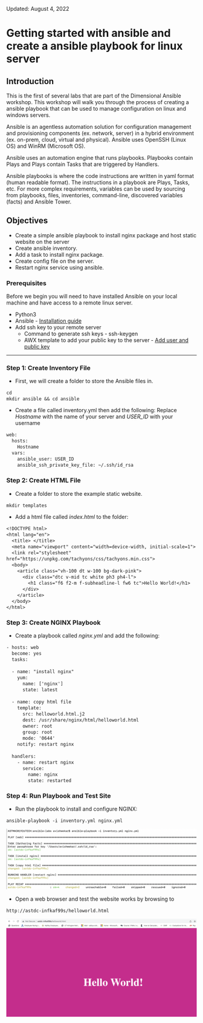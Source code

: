 Updated: August 4, 2022

Getting started with ansible and create a ansible playbook for linux server
=========================

## **Introduction**
This is the first of several labs that are part of the Dimensional Ansible workshop. This workshop will walk you through the process of creating a ansible playbook that can be used to manage configuration on linux and windows servers.

Ansible is an agentless automation solution for configuration management and provisioning components (ex. network, server) in a hybrid environment (ex. on-prem, cloud, virtual and physical).  Ansible uses OpenSSH (Linux OS) and WinRM (Microsoft OS).

Ansible uses an automation engine that runs playbooks.  Playbooks contain Plays and Plays contain Tasks that are triggered by Handlers.

Ansible playbooks is where the code instructions are written in yaml format (human readable format).  The instructions in a playbook are Plays, Tasks, etc.  For more complex requirements, variables can be used by sourcing from playbooks, files, inventories, command-line, discovered variables (facts) and Ansible Tower.


## Objectives

- Create a simple ansible playbook to install nginx package and host static website on the server
- Create ansible inventory.
- Add a task to install nginx package.
- Create config file on the server.
- Restart nginx service using ansible.

### Prerequisites

Before we begin you will need to have installed Ansible on your local machine and have access to a remote linux server.
- Python3
- Ansible - [Installation guide](https://docs.ansible.com/ansible/latest/installation_guide/intro_installation.html)
- Add ssh key to your remote server 
  - Command to generate ssh keys - ssh-keygen
  - AWX template to add your public key to the server - [Add user and public key](http://astof-k8s01d:32321/#/templates/job_template/44/details)
----------------------------------------------------------------------------

### **Step 1**: Create Inventory File

- First, we will create a folder to store the Ansible files in.

```
cd
mkdir ansible && cd ansible
```

- Create a file called inventory.yml then add the following:
Replace *Hostname* with the name of your server and *USER_ID* with your username

```
web:
  hosts:
    Hostname
  vars:
    ansible_user: USER_ID
    ansible_ssh_private_key_file: ~/.ssh/id_rsa
```

### **Step 2**: Create HTML File

- Create a folder to store the example static website.

```
mkdir templates
```

- Add a html file called *index.html* to the folder:
```
<!DOCTYPE html>
<html lang="en">
  <title> </title>
  <meta name="viewport" content="width=device-width, initial-scale=1">
  <link rel="stylesheet" href="https://unpkg.com/tachyons/css/tachyons.min.css">
  <body>
    <article class="vh-100 dt w-100 bg-dark-pink">
      <div class="dtc v-mid tc white ph3 ph4-l">
        <h1 class="f6 f2-m f-subheadline-l fw6 tc">Hello World!</h1>
      </div>
    </article>
  </body>
</html>
```


### **Step 3**: Create NGINX Playbook

- Create a playbook called *nginx.yml* and add the following:

```
- hosts: web
  become: yes
  tasks:

  - name: "install nginx"
    yum:
      name: ['nginx']
      state: latest

  - name: copy html file
    template:
      src: helloworld.html.j2
      dest: /usr/share/nginx/html/helloworld.html
      owner: root
      group: root
      mode: '0644'
    notify: restart nginx

  handlers:
    - name: restart nginx
      service:
        name: nginx
        state: restarted
``` 


### **Step 4**: Run Playbook and Test Site

- Run the playbook to install and configure NGINX:

```
ansible-playbook -i inventory.yml nginx.yml
```
![](images/ansible-100/ansible-playbook-execution.png)

- Open a web browser and test the website works by browsing to
```
http://astdc-infkaf99s/helloworld.html
```
![](images/ansible-100/helloworld.png)
